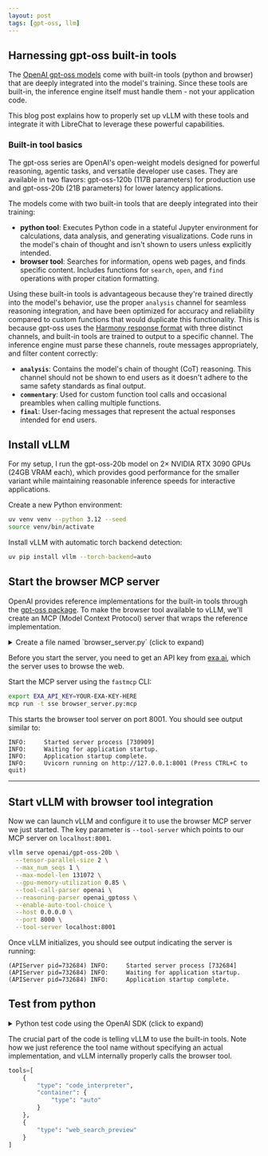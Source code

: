 ```yaml
---
layout: post
tags: [gpt-oss, llm]
---
```


## Harnessing gpt-oss built-in tools

The [OpenAI gpt-oss models](https://openai.com/index/introducing-gpt-oss/) come with built-in tools (python and browser) that are deeply integrated into the model's training. Since these tools are built-in, the inference engine itself must handle them - not your application code.

This blog post explains how to properly set up vLLM with these tools and integrate it with LibreChat to leverage these powerful capabilities.

### Built-in tool basics

The gpt-oss series are OpenAI's open-weight models designed for powerful reasoning, agentic tasks, and versatile developer use cases. They are available in two flavors: gpt-oss-120b (117B parameters) for production use and gpt-oss-20b (21B parameters) for lower latency applications.

The models come with two built-in tools that are deeply integrated into their training:

- **python tool**: Executes Python code in a stateful Jupyter environment for calculations, data analysis, and generating visualizations. Code runs in the model's chain of thought and isn't shown to users unless explicitly intended.
- **browser tool**: Searches for information, opens web pages, and finds specific content. Includes functions for `search`, `open`, and `find` operations with proper citation formatting.

Using these built-in tools is advantageous because they're trained directly into the model's behavior, use the proper `analysis` channel for seamless reasoning integration, and have been optimized for accuracy and reliability compared to custom functions that would duplicate this functionality. This is because gpt-oss uses the [Harmony response format](https://github.com/openai/harmony) with three distinct channels, and built-in tools are trained to output to a specific channel. The inference engine must parse these channels, route messages appropriately, and filter content correctly:

- **`analysis`**: Contains the model's chain of thought (CoT) reasoning. This channel should not be shown to end users as it doesn't adhere to the same safety standards as final output.
- **`commentary`**: Used for custom function tool calls and occasional preambles when calling multiple functions.
- **`final`**: User-facing messages that represent the actual responses intended for end users.

## Install vLLM

For my setup, I run the gpt-oss-20b model on 2× NVIDIA RTX 3090 GPUs (24GB VRAM each), which provides good performance for the smaller variant while maintaining reasonable inference speeds for interactive applications.

Create a new Python environment:

```bash
uv venv venv --python 3.12 --seed
source venv/bin/activate
```

Install vLLM with automatic torch backend detection:

```bash
uv pip install vllm --torch-backend=auto
```

## Start the browser MCP server

OpenAI provides reference implementations for the built-in tools through the [gpt-oss package](https://pypi.org/project/gpt-oss/). To make the browser tool available to vLLM, we'll create an MCP (Model Context Protocol) server that wraps the reference implementation.

<details markdown="1">
<summary markdown="span">Create a file named `browser_server.py` (click to expand)</summary>

```python
import os
from collections.abc import AsyncIterator
from contextlib import asynccontextmanager
from dataclasses import dataclass, field
from typing import Union, Optional

from mcp.server.fastmcp import Context, FastMCP
from gpt_oss.tools.simple_browser import SimpleBrowserTool
from gpt_oss.tools.simple_browser.backend import YouComBackend, ExaBackend

@dataclass
class AppContext:
    browsers: dict[str, SimpleBrowserTool] = field(default_factory=dict)

    def create_or_get_browser(self, session_id: str) -> SimpleBrowserTool:
        if session_id not in self.browsers:
            tool_backend = os.getenv("BROWSER_BACKEND", "exa")
            if tool_backend == "youcom":
                backend = YouComBackend(source="web")
            elif tool_backend == "exa":
                backend = ExaBackend(source="web")
            else:
                raise ValueError(f"Invalid tool backend: {tool_backend}")
            self.browsers[session_id] = SimpleBrowserTool(backend=backend)
        return self.browsers[session_id]

    def remove_browser(self, session_id: str) -> None:
        self.browsers.pop(session_id, None)


@asynccontextmanager
async def app_lifespan(_server: FastMCP) -> AsyncIterator[AppContext]:
    yield AppContext()


# Pass lifespan to server
mcp = FastMCP(
    name="browser",
    instructions=r"""
Tool for browsing.
The `cursor` appears in brackets before each browsing display: `[{cursor}]`.
Cite information from the tool using the following format:
`【{cursor}†L{line_start}(-L{line_end})?】`, for example: `【6†L9-L11】` or `【8†L3】`. 
Do not quote more than 10 words directly from the tool output.
sources=web
""".strip(),
    lifespan=app_lifespan,
    port=8001,
)


@mcp.tool(
    name="search",
    title="Search for information",
    description=
    "Searches for information related to `query` and displays `topn` results.",
)
async def search(ctx: Context,
                 query: str,
                 topn: int = 10,
                 source: Optional[str] = None) -> str:
    """Search for information related to a query"""
    browser = ctx.request_context.lifespan_context.create_or_get_browser(
        ctx.client_id)
    messages = []
    async for message in browser.search(query=query, topn=topn, source=source):
        if message.content and hasattr(message.content[0], 'text'):
            messages.append(message.content[0].text)
    return "\n".join(messages)


@mcp.tool(
    name="open",
    title="Open a link or page",
    description="""
Opens the link `id` from the page indicated by `cursor` starting at line number `loc`, showing `num_lines` lines.
Valid link ids are displayed with the formatting: `【{id}†.*】`.
If `cursor` is not provided, the most recent page is implied.
If `id` is a string, it is treated as a fully qualified URL associated with `source`.
If `loc` is not provided, the viewport will be positioned at the beginning of the document or centered on the most relevant passage, if available.
Use this function without `id` to scroll to a new location of an opened page.
""".strip(),
)
async def open_link(ctx: Context,
                    id: Union[int, str] = -1,
                    cursor: int = -1,
                    loc: int = -1,
                    num_lines: int = -1,
                    view_source: bool = False,
                    source: Optional[str] = None) -> str:
    """Open a link or navigate to a page location"""
    browser = ctx.request_context.lifespan_context.create_or_get_browser(
        ctx.client_id)
    messages = []
    async for message in browser.open(id=id,
                                      cursor=cursor,
                                      loc=loc,
                                      num_lines=num_lines,
                                      view_source=view_source,
                                      source=source):
        if message.content and hasattr(message.content[0], 'text'):
            messages.append(message.content[0].text)
    return "\n".join(messages)


@mcp.tool(
    name="find",
    title="Find pattern in page",
    description=
    "Finds exact matches of `pattern` in the current page, or the page given by `cursor`.",
)
async def find_pattern(ctx: Context, pattern: str, cursor: int = -1) -> str:
    """Find exact matches of a pattern in the current page"""
    browser = ctx.request_context.lifespan_context.create_or_get_browser(
        ctx.client_id)
    messages = []
    async for message in browser.find(pattern=pattern, cursor=cursor):
        if message.content and hasattr(message.content[0], 'text'):
            messages.append(message.content[0].text)
    return "\n".join(messages)
```

</details>

Before you start the server, you need to get an API key from [exa.ai](https://exa.ai/exa-api), which the server uses to browse the web.

Start the MCP server using the `fastmcp` CLI:

```bash
export EXA_API_KEY=YOUR-EXA-KEY-HERE
mcp run -t sse browser_server.py:mcp
```

This starts the browser tool server on port 8001. You should see output similar to:

```text
INFO:     Started server process [730909]
INFO:     Waiting for application startup.
INFO:     Application startup complete.
INFO:     Uvicorn running on http://127.0.0.1:8001 (Press CTRL+C to quit)
```

---

## Start vLLM with browser tool integration

Now we can launch vLLM and configure it to use the browser MCP server we just started. The key parameter is `--tool-server` which points to our MCP server on `localhost:8001`.

```bash
vllm serve openai/gpt-oss-20b \
  --tensor-parallel-size 2 \
  --max_num_seqs 1 \
  --max-model-len 131072 \
  --gpu-memory-utilization 0.85 \
  --tool-call-parser openai \
  --reasoning-parser openai_gptoss \
  --enable-auto-tool-choice \
  --host 0.0.0.0 \
  --port 8000 \
  --tool-server localhost:8001
```

Once vLLM initializes, you should see output indicating the server is running:

```text
(APIServer pid=732684) INFO:     Started server process [732684]
(APIServer pid=732684) INFO:     Waiting for application startup.
(APIServer pid=732684) INFO:     Application startup complete.
```

## Test from python

<details markdown="1">
<summary markdown="span">Python test code using the OpenAI SDK (click to expand)</summary>

```python
from openai import OpenAI
import json
from pprint import pprint
from rich.console import Console
from rich.panel import Panel
from rich.text import Text
from rich.syntax import Syntax
from rich import box


def display_response_flow(response):
    """
    Display the response in a nice, structured format showing:
    - Each reasoning step
    - Each tool call with its action
    - The final assistant message
    - Token usage statistics
    """
    console = Console()
    
    # Header with status
    status_color = {
        'completed': 'green',
        'in_progress': 'yellow',
        'failed': 'red',
        'cancelled': 'red'
    }.get(response.status, 'cyan')
    
    console.print()
    console.print(Panel.fit(
        f"[bold cyan]Response Flow: {response.model}[/bold cyan]\n"
        f"[bold]Status:[/bold] [{status_color}]{response.status}[/{status_color}]",
        border_style="cyan"
    ))
    console.print()
    
    if not hasattr(response, 'output') or not response.output:
        console.print("[yellow]No output in response[/yellow]")
        return
    
    step_num = 1
    reasoning_count = 0
    tool_call_count = 0
    has_final_message = False
    
    for output_item in response.output:
        # Display reasoning blocks
        if output_item.type == 'reasoning':
            reasoning_count += 1
            for content in output_item.content:
                if content.type == 'reasoning_text':
                    console.print(Panel(
                        Text(content.text, style="italic dim"),
                        title=f"[bold yellow]💭 Reasoning #{reasoning_count}[/bold yellow]",
                        border_style="yellow",
                        box=box.ROUNDED,
                        padding=(1, 2)
                    ))
                    console.print()
        
        # Display tool calls
        elif output_item.type == 'web_search_call':
            tool_call_count += 1
            action = output_item.action
            status = output_item.status or "unknown"
            
            # Format action details - action is a Pydantic model, not a dict
            action_type = getattr(action, 'type', 'N/A')
            action_text = f"[bold]Type:[/bold] {action_type}\n"
            
            if hasattr(action, 'query') and action.query:
                action_text += f"[bold]Query:[/bold] {action.query}\n"
            if hasattr(action, 'url') and action.url:
                action_text += f"[bold]URL:[/bold] {action.url}\n"
            if hasattr(action, 'pattern') and action.pattern:
                action_text += f"[bold]Pattern:[/bold] {action.pattern}\n"
            
            action_text += f"[bold]Status:[/bold] {status}"
            
            # Choose icon based on action type
            icon = {
                'search': '🔍',
                'open_page': '📄',
                'find': '🔎',
            }.get(action_type, '🔧')
            
            console.print(Panel(
                action_text,
                title=f"[bold green]{icon} Tool Call #{tool_call_count}[/bold green]",
                border_style="green",
                box=box.ROUNDED,
                padding=(1, 2)
            ))
            console.print()
        
        # Display final message
        elif output_item.type == 'message' and output_item.role == 'assistant':
            has_final_message = True
            for content in output_item.content:
                if content.type == 'output_text':
                    console.print(Panel(
                        Text(content.text),
                        title="[bold blue]📨 Final Response[/bold blue]",
                        border_style="blue",
                        box=box.DOUBLE,
                        padding=(1, 2)
                    ))
                    console.print()
    
    # Warning if no final message
    if not has_final_message:
        console.print(Panel(
            "[bold yellow]⚠️  No final response message found![/bold yellow]\n"
            "The model may have been cut off or encountered an error.",
            border_style="yellow",
            box=box.ROUNDED
        ))
        console.print()
    
    # Usage statistics
    if hasattr(response, 'usage') and response.usage:
        usage = response.usage
        
        stats_text = f"""[bold]Input tokens:[/bold] {usage.input_tokens:,}
[bold]Output tokens:[/bold] {usage.output_tokens:,}
[bold]Total tokens:[/bold] {usage.total_tokens:,}"""
        
        if hasattr(usage, 'input_tokens_details') and usage.input_tokens_details:
            if hasattr(usage.input_tokens_details, 'cached_tokens'):
                cached = usage.input_tokens_details.cached_tokens
                stats_text += f"\n[bold]Cached tokens:[/bold] {cached:,} ({cached/usage.input_tokens*100:.1f}%)"
        
        if hasattr(usage, 'output_tokens_details') and usage.output_tokens_details:
            details = usage.output_tokens_details
            if hasattr(details, 'reasoning_tokens'):
                stats_text += f"\n[bold]Reasoning tokens:[/bold] {details.reasoning_tokens:,}"
            if hasattr(details, 'tool_output_tokens'):
                stats_text += f"\n[bold]Tool output tokens:[/bold] {details.tool_output_tokens:,}"
        
        console.print(Panel(
            stats_text,
            title="[bold magenta]📊 Token Usage[/bold magenta]",
            border_style="magenta",
            box=box.ROUNDED,
            padding=(1, 2)
        ))
        console.print()
    
    # Summary
    console.print(Panel.fit(
        f"[bold]Summary:[/bold] {reasoning_count} reasoning steps, {tool_call_count} tool calls",
        border_style="cyan"
    ))
    console.print()


client = OpenAI(
    base_url="http://localhost:8000/v1",
    api_key="EMPTY"
)
 
response = client.responses.create(
    model="openai/gpt-oss-20b",
    input="How is the weather in Seattle, WA?",
    tools=[
        {
            "type": "code_interpreter",
            "container": {
                "type": "auto"
            }
        },
        {
            "type": "web_search_preview"
        }
    ],
    reasoning={
        "effort": "medium", # "low", "medium", or "high"
        "summary": "detailed"  # "auto", "concise", or "detailed"
    },
    temperature=1.0,
)

# Display the response in a nice format
display_response_flow(response)

# Show raw response for debugging if response looks incomplete
show_raw_debug = response.status != 'completed'
if show_raw_debug:  # Set to False to hide raw response
    print("\n" + "=" * 80)
    print("FULL RAW RESPONSE (for debugging)")
    print("=" * 80)
    response_dict = response.model_dump() if hasattr(response, 'model_dump') else dict(response)
    pprint(response_dict, width=120, depth=10)
```

</details>

The crucial part of the code is telling vLLM to use the built-in tools. Note how we just reference the tool name without specifying an actual implementation, and vLLM internally properly calls the browser tool.

```python
tools=[
    {
        "type": "code_interpreter",
        "container": {
            "type": "auto"
        }
    },
    {
        "type": "web_search_preview"
    }
]
```